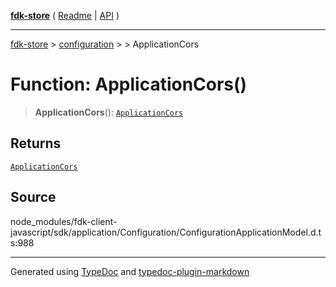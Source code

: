 [**fdk-store**](../../../README.md) ( [Readme](../../../README.md) \| [API](../../../API.md) )

---

[fdk-store](../../../API.md) > [configuration](../../README.md) > [<internal>](../README.md) > ApplicationCors

# Function: ApplicationCors()

> **ApplicationCors**(): [`ApplicationCors`](../type-aliases/type-alias.ApplicationCors.md)

## Returns

[`ApplicationCors`](../type-aliases/type-alias.ApplicationCors.md)

## Source

node_modules/fdk-client-javascript/sdk/application/Configuration/ConfigurationApplicationModel.d.ts:988

---

Generated using [TypeDoc](https://typedoc.org/) and [typedoc-plugin-markdown](https://www.npmjs.com/package/typedoc-plugin-markdown)
